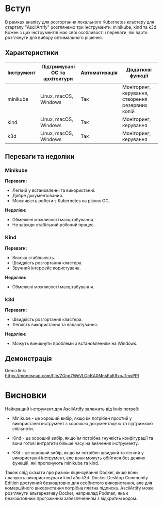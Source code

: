# Вступ

В рамках аналізу для розгортання локального Kubernetes кластеру для стартапу "AsciiArtify" розглянемо три інструменти: minikube, kind та k3d. Кожен з цих інструментів має свої особливості і переваги, які варто розглянути для вибору оптимального рішення.

## Характеристики

| Інструмент | Підтримувані ОС та архітектури | Автоматизація | Додаткові функції                                |
| ---------- | ------------------------------ | ------------- | ------------------------------------------------ |
| minikube   | Linux, macOS, Windows          | Так           | Моніторинг, керування, створення резервних копій |
| kind       | Linux, macOS, Windows          | Так           | Моніторинг, керування                            |
| k3d        | Linux, macOS, Windows          | Так           | Моніторинг, керування                            |

## Переваги та недоліки

### Minikube

**Переваги:**

- Легкий у встановленні та використанні.
- Добре документований.
- Можливість роботи з Kubernetes на різних ОС.

**Недоліки:**

- Обмежені можливості масштабування.
- Не завжди стабільний робочий процес.

### Kind

**Переваги:**

- Висока стабільність.
- Швидкість розгортання кластера.
- Зручний інтерфейс користувача.

**Недоліки:**

- Обмежені можливості масштабування.

### k3d

**Переваги:**

- Швидкість розгортання кластера.
- Легкість використання та налаштування.

**Недоліки:**

- Можуть виникнути проблеми з встановленням на Windows.

## Демонстрація

Demo link: https://monosnap.com/file/ZGnp7WeVLOcKA0MnsEaK9xoJ1mxPPI

# Висновки

Найкращий інструмент для AsciiArtify залежить від їхніх потреб:

- Minikube - це хороший вибір, якщо їм потрібен простий у використанні інструмент з хорошою документацією та підтримкою спільноти.

- Kind - це хороший вибір, якщо їм потрібна гнучкість конфігурації та вони готові витратити більше часу на вивчення інструменту.

- K3d - це хороший вибір, якщо їм потрібен швидкий та легкий у використанні інструмент, але вони можуть обійтися без деяких функцій, які пропонують minikube та kind.

Також слід сказати про ризики ліцензування Docker, якщо вони планують використовувати kind або k3d. Docker Desktop Community Edition доступний безкоштовно для особистого використання, але для комерційного використання потрібна платна підписка. AsciiArtify може розглянути альтернативу Docker, наприклад Podman, яка є безкоштовним програмним забезпеченням з відкритим кодом.
